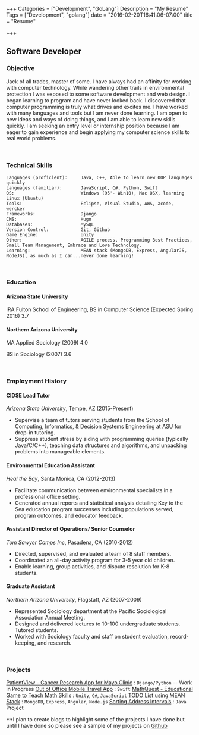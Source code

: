 +++
Categories = ["Development", "GoLang"]
Description = "My Resume"
Tags = ["Development", "golang"]
date = "2016-02-20T16:41:06-07:00"
title = "Resume"

+++

## Software Developer 

### Objective
Jack of all trades, master of some. I have always had an affinity for working with computer technology. While wandering other trails in environmental protection l was exposed to some software development and web design. I began learning to program and have never looked back. 
I discovered that computer programming is truly what drives and excites me. I have worked with many languages and tools but I am never done learning. I am open to new ideas and ways of doing things, and I am able to learn new skills quickly. I am seeking an entry level or internship position because I am eager to gain experience and begin applying my computer science skills to real world problems. 

<br>

### Technical Skills
	Languages (proficient): 	Java, C++, Able to learn new OOP languages quickly
	Languages (familiar):		JavaScript, C#, Python, Swift
	OS:							Windows (95'- Win10), Mac OSX, learning Linux (Ubuntu)
	Tools:						Eclipse, Visual Studio, AWS, Xcode, wercker
	Frameworks:					Django
	CMS: 						Hugo
	Databases:					MySQL
	Version Control:			Git, Github
	Game Engine:				Unity
	Other:						AGILE process, Programming Best Practices, Small Team Management, Embrace and Love Technology. 
	Learning:					MEAN stack (MongoDB, Express, AngularJS, NodeJS), as much as I can...never done learning!

<br>

### Education
#### Arizona State University
IRA Fulton School of Engineering, BS in Computer Science (Expected Spring 2016) 3.7
#### Northern Arizona University
MA Applied Sociology (2009) 4.0 

BS in Sociology (2007) 3.6

<br>

### Employment History
#### CIDSE Lead Tutor 
_Arizona State University_, Tempe, AZ (2015-Present)
<ul>
	<li> Supervise a team of tutors serving students from the School of Computing, Informatics, & Decision Systems Engineering at ASU for drop-in tutoring.</li>
	<li> Suppress student stress by aiding with programming queries (typically Java/C/C++), teaching data structures and algorithms, and unpacking problems into manageable elements.</li> 
</ul>


#### Environmental Education Assistant 
_Heal the Bay_, Santa Monica, CA (2012-2013) 
<ul>
	<li> Facilitate communication between environmental specialists in a professional office setting.</li>
	<li> Generated annual reports and statistical analysis detailing Key to the Sea education program successes including populations served, program outcomes, and educator feedback.</li> 
</ul>


#### Assistant Director of Operations/ Senior Counselor
_Tom Sawyer Camps Inc_, Pasadena, CA (2010-2012)
<ul>
	<li> Directed, supervised, and evaluated a team of 8 staff members.</li>
	<li> Coordinated an all-day activity program for 3-5 year old children.</li> 
	<li> Enable learning, group activities, and dispute resolution for K-8 students.</li> 
</ul>


#### Graduate Assistant
_Northern Arizona University_, Flagstaff, AZ (2007-2009)
<ul>
	<li> Represented Sociology department at the Pacific Sociological Association Annual Meeting.</li>
	<li> Designed and delivered lectures to 10-100 undergraduate students. Tutored students.</li> 
	<li> Worked with Sociology faculty and staff on student evaluation, record-keeping, and research.</li> 
</ul>


<br>


### Projects
[PatientView - Cancer Research App for Mayo Clinic](http://hanshovanitz.com/post/Capstone3/) : `Django/Python` -- Work in Progress
[Out of Office Mobile Travel App](http://hanshovanitz.com/post/TravelApp/) : `Swift`
[MathQuest - Educational Game to Teach Math Skills](http://hanshovanitz.com/post/MathQuest/) : `Unity`, `C#`, `JavaScript`
[TODO List using MEAN Stack](http://hanshovanitz.com/post/MEAN/) : `MongoDB`, `Express`, `Angular`, `Node.js`
[Sorting Address Intervals](http://hanshovanitz.com/post/address/) : `Java` Project

**I plan to create blogs to highlight some of the projects I have done but until I have done so please see a sample of my projects on [Github](https://github.com/HansHovanitz)









	

